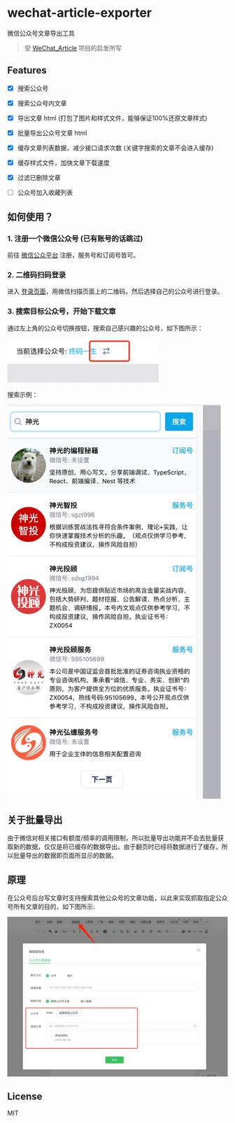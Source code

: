 # wechat-article-exporter
微信公众号文章导出工具

> 受 [WeChat_Article](https://github.com/1061700625/WeChat_Article) 项目的启发所写

## Features

- [x] 搜索公众号
- [x] 搜索公众号内文章
- [x] 导出文章 html (打包了图片和样式文件，能够保证100%还原文章样式)
- [x] 批量导出公众号文章 html
- [x] 缓存文章列表数据，减少接口请求次数 (关键字搜索的文章不会进入缓存)
- [x] 缓存样式文件，加快文章下载速度
- [x] 过滤已删除文章
- [ ] 公众号加入收藏列表


## 如何使用？

### 1. 注册一个微信公众号 (已有账号的话跳过)

前往 [微信公众平台](https://mp.weixin.qq.com/cgi-bin/registermidpage?action=index&lang=zh_CN) 注册，服务号和订阅号皆可。

### 2. 二维码扫码登录

进入 [登录页面](https://wechat-article-exporter.deno.dev/login)，用微信扫描页面上的二维码，然后选择自己的公众号进行登录。

### 3. 搜索目标公众号，开始下载文章

通过左上角的公众号切换按钮，搜索自己感兴趣的公众号，如下图所示：

![切换账号](assets/switch-account.png)

搜索示例：

![搜索公众号](assets/search-account-sample.png)


## 关于批量导出

由于微信对相关接口有额度/频率的调用限制，所以批量导出功能并不会去批量获取新的数据，仅仅是将已缓存的数据导出。由于翻页时已经将数据进行了缓存，所以批量导出的数据即页面所显示的数据。

## 原理

在公众号后台写文章时支持搜索其他公众号的文章功能，以此来实现抓取指定公众号所有文章的目的，如下图所示:

![公众号后台搜索文章](assets/search-article.png)

## License

MIT
